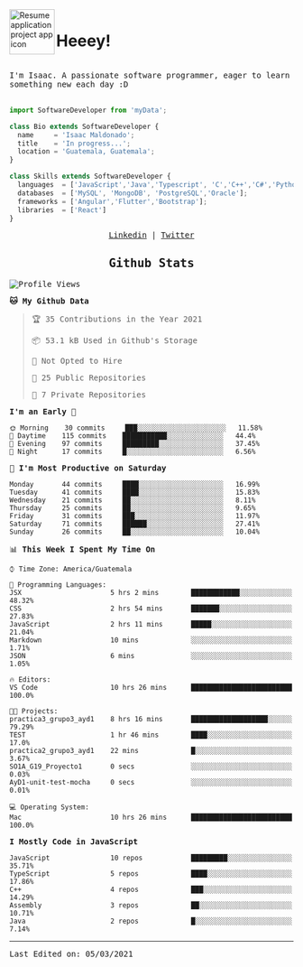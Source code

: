 <img align="left" width="80" height="80" src="https://raw.githubusercontent.com/sidbelbase/sidbelbase/master/wave.gif" alt="Resume application project app icon">

# Heeey!
 
</br>
 
<samp>
I'm Isaac. A passionate software programmer, eager to learn something new each day :D
</samp>
</br></br>



```js
import SoftwareDeveloper from 'myData';

class Bio extends SoftwareDeveloper {
  name     = 'Isaac Maldonado';
  title    = 'In progress...';
  location = 'Guatemala, Guatemala';
}

class Skills extends SoftwareDeveloper {
  languages  = ['JavaScript','Java','Typescript', 'C','C++','C#','Python','Assembly','Dart','Go'];
  databases  = ['MySQL', 'MongoDB', 'PostgreSQL','Oracle'];
  frameworks = ['Angular','Flutter','Bootstrap'];
  libraries  = ['React']
}
```

</p>
<samp>
<p align="center">
<a href="www.linkedin.com/in/isaac-maldonado-4745b2194">Linkedin</a> | <a href="https://twitter.com/Anaklusmos99">Twitter</a>
</p>

<h2 align="center"><samp>Github Stats</samp></h2>

<!--START_SECTION:waka-->
![Profile Views](http://img.shields.io/badge/Profile%20Views-2-blue)

**🐱 My Github Data** 

> 🏆 35 Contributions in the Year 2021
 > 
> 📦 53.1 kB Used in Github's Storage 
 > 
> 🚫 Not Opted to Hire
 > 
> 📜 25 Public Repositories 
 > 
> 🔑 7 Private Repositories  
 > 
**I'm an Early 🐤** 

```text
🌞 Morning    30 commits     ███░░░░░░░░░░░░░░░░░░░░░░   11.58% 
🌆 Daytime    115 commits    ███████████░░░░░░░░░░░░░░   44.4% 
🌃 Evening    97 commits     █████████░░░░░░░░░░░░░░░░   37.45% 
🌙 Night      17 commits     █░░░░░░░░░░░░░░░░░░░░░░░░   6.56%

```
📅 **I'm Most Productive on Saturday** 

```text
Monday       44 commits     ████░░░░░░░░░░░░░░░░░░░░░   16.99% 
Tuesday      41 commits     ████░░░░░░░░░░░░░░░░░░░░░   15.83% 
Wednesday    21 commits     ██░░░░░░░░░░░░░░░░░░░░░░░   8.11% 
Thursday     25 commits     ██░░░░░░░░░░░░░░░░░░░░░░░   9.65% 
Friday       31 commits     ███░░░░░░░░░░░░░░░░░░░░░░   11.97% 
Saturday     71 commits     ██████░░░░░░░░░░░░░░░░░░░   27.41% 
Sunday       26 commits     ██░░░░░░░░░░░░░░░░░░░░░░░   10.04%

```


📊 **This Week I Spent My Time On** 

```text
⌚︎ Time Zone: America/Guatemala

💬 Programming Languages: 
JSX                      5 hrs 2 mins        ████████████░░░░░░░░░░░░░   48.32% 
CSS                      2 hrs 54 mins       ███████░░░░░░░░░░░░░░░░░░   27.83% 
JavaScript               2 hrs 11 mins       █████░░░░░░░░░░░░░░░░░░░░   21.04% 
Markdown                 10 mins             ░░░░░░░░░░░░░░░░░░░░░░░░░   1.71% 
JSON                     6 mins              ░░░░░░░░░░░░░░░░░░░░░░░░░   1.05%

🔥 Editors: 
VS Code                  10 hrs 26 mins      █████████████████████████   100.0%

🐱‍💻 Projects: 
practica3_grupo3_ayd1    8 hrs 16 mins       ███████████████████░░░░░░   79.29% 
TEST                     1 hr 46 mins        ████░░░░░░░░░░░░░░░░░░░░░   17.0% 
practica2_grupo3_ayd1    22 mins             █░░░░░░░░░░░░░░░░░░░░░░░░   3.67% 
SO1A_G19_Proyecto1       0 secs              ░░░░░░░░░░░░░░░░░░░░░░░░░   0.03% 
AyD1-unit-test-mocha     0 secs              ░░░░░░░░░░░░░░░░░░░░░░░░░   0.01%

💻 Operating System: 
Mac                      10 hrs 26 mins      █████████████████████████   100.0%

```

**I Mostly Code in JavaScript** 

```text
JavaScript               10 repos            █████████░░░░░░░░░░░░░░░░   35.71% 
TypeScript               5 repos             ████░░░░░░░░░░░░░░░░░░░░░   17.86% 
C++                      4 repos             ███░░░░░░░░░░░░░░░░░░░░░░   14.29% 
Assembly                 3 repos             ██░░░░░░░░░░░░░░░░░░░░░░░   10.71% 
Java                     2 repos             █░░░░░░░░░░░░░░░░░░░░░░░░   7.14%

```



<!--END_SECTION:waka-->

------

Last Edited on: 05/03/2021

